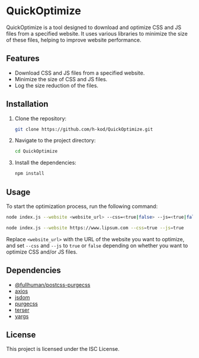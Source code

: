 # QuickOptimize

QuickOptimize is a tool designed to download and optimize CSS and JS files from a specified website. It uses various libraries to minimize the size of these files, helping to improve website performance.

## Features

- Download CSS and JS files from a specified website.
- Minimize the size of CSS and JS files.
- Log the size reduction of the files.

## Installation

1. Clone the repository:
    ```sh
    git clone https://github.com/h-kod/QuickOptimize.git
    ```
2. Navigate to the project directory:
    ```sh
    cd QuickOptimize
    ```
3. Install the dependencies:
    ```sh
    npm install
    ```

## Usage

To start the optimization process, run the following command:
```sh
node index.js --website <website_url> --css=<true|false> --js=<true|false>
```
```sh
node index.js --website https://www.lipsum.com --css=true --js=true
```
Replace `<website_url>` with the URL of the website you want to optimize, and set `--css` and `--js` to `true` or `false` depending on whether you want to optimize CSS and/or JS files.

## Dependencies

- [@fullhuman/postcss-purgecss](https://www.npmjs.com/package/@fullhuman/postcss-purgecss)
- [axios](https://www.npmjs.com/package/axios)
- [jsdom](https://www.npmjs.com/package/jsdom)
- [purgecss](https://www.npmjs.com/package/purgecss)
- [terser](https://www.npmjs.com/package/terser)
- [yargs](https://www.npmjs.com/package/yargs)

## License

This project is licensed under the ISC License.